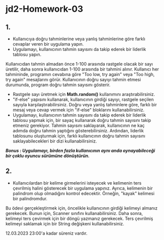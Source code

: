 # jd2-Homework-03



## 1.

- Kullanıcıya doğru tahminlerine veya yanlış tahminlerine göre farklı cevaplar veren bir uygulama yapın.
- Uygulamayı, kullanıcının tahmin sayısını da takip ederek bir liderlik tablosu yapın.

Kullanıcıdan tahmin almadan önce 1-100 arasında rastgele olacak bir sayı üretilir, daha sonra kullanıcıdan 1-100 arasında bir tahmini alınır. Kullanıcı her tahmininde, programın cevabına göre "Too low, try again" veya "Too high, try again" mesajlarını görür. Kullanıcının doğru sayıyı tahmin etmesi durumunda, program doğru tahmin sayısını gösterir.

- Rastgele sayı üretmek için **Math.random()**  kullanımını araştırabilirsiniz. 
- "if-else" yapısını kullanarak, kullanıcının girdiği sayıyı, rastgele seçilen sayıyla karşılaştırabilirsiniz. Doğru veya yanlış tahminlere göre, farklı bir mesaj veya cevap vermek için "if-else" bloklarını kullanabilirsiniz. 
- Uygulamayı, kullanıcının tahmin sayısını da takip ederek bir liderlik tablosu yapmak için,  bir sayaç kullanarak doğru tahmin sayısını takip etmeniz gerekiyor. Tahmin sayısını saklayarak, kullanıcının ne kaç adımda  doğru tahmin yaptığını gösterebilirsiniz. Ardından, liderlik tablosunu oluşturmak için, farklı kullanıcının doğru tahmin sayısını saklayabilecekleri bir dizi kullanabilirsiniz.

***Bonus : Uygulamayı, birden fazla kullanıcının aynı anda oynayabileceği bir çoklu oyuncu sürümüne dönüştürün.***



## 2. 

-  Kullanıcılardan bir kelime girmelerini isteyecek ve kelimenin ters çevrilmiş halini gösterecek bir uygulama yapınız. Ayrıca, kelimenin bir palindrom olup olmadığını kontrol edecektir. Örneğin, "kayak" kelimesi bir palindromdur.

Bu ödevi gerçekleştirmek için, öncelikle kullanıcının girdiği kelimeyi almanız gerekecek. Bunun için, Scanner sınıfını kullanabilirsiniz. Daha sonra, kelimeyi ters çevirmek için bir döngü yazmanız gerekecek. Ters çevrilmiş kelimeyi saklamak için bir String değişkeni kullanabilirsiniz.

12.03.2023 23:00'a kadar süreniz vardır.

